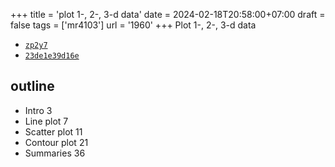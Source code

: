 +++
title = 'plot 1-, 2-, 3-d data'
date = 2024-02-18T20:58:00+07:00
draft = false
tags = ['mr4103']
url = '1960'
+++
Plot 1-, 2-, 3-d data
<!--more-->

+ [`zp2y7`](https://osf.io/zp2y7)
+ [`23de1e39d16e`](https://medium.com/p/23de1e39d16e)

## outline
+ Intro 3
+ Line plot 7
+ Scatter plot 11
+ Contour plot 21
+ Summaries 36

